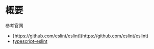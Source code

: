 # 概要

参考官网

- [https://github.com/eslint/eslint](https://github.com/eslint/eslint)
- [typescript-eslint](https://github.com/typescript-eslint/typescript-eslint)
